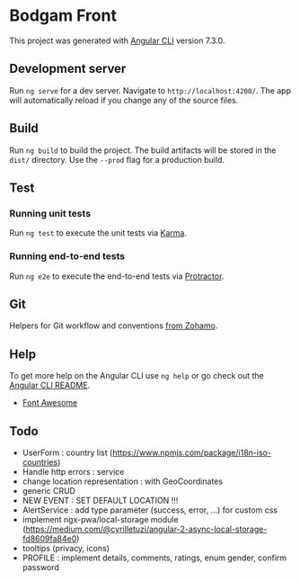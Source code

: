 # Bodgam Front

This project was generated with [Angular CLI](https://github.com/angular/angular-cli) version 7.3.0.

## Development server

Run `ng serve` for a dev server. Navigate to `http://localhost:4200/`. The app will automatically reload if you change any of the source files.

## Build

Run `ng build` to build the project. The build artifacts will be stored in the `dist/` directory. Use the `--prod` flag for a production build.

## Test

### Running unit tests

Run `ng test` to execute the unit tests via [Karma](https://karma-runner.github.io).

### Running end-to-end tests

Run `ng e2e` to execute the end-to-end tests via [Protractor](http://www.protractortest.org/).

## Git

Helpers for Git workflow and conventions [from Zohamo](https://github.com/Zohamo/git-helpers).

## Help

To get more help on the Angular CLI use `ng help` or go check out the [Angular CLI README](https://github.com/angular/angular-cli/blob/master/README.md).

- [Font Awesome](https://github.com/FortAwesome/angular-fontawesome/blob/master/docs/usage/features.md)

## Todo

- UserForm : country list (https://www.npmjs.com/package/i18n-iso-countries)
- Handle http errors : service
- change location representation : with GeoCoordinates
- generic CRUD
- NEW EVENT : SET DEFAULT LOCATION !!!
- AlertService : add type parameter (success, error, ...) for custom css
- implement ngx-pwa/local-storage module (https://medium.com/@cyrilletuzi/angular-2-async-local-storage-fd8609fa84e0)
- tooltips (privacy, icons)
- PROFILE : implement details, comments, ratings, enum gender, confirm password
